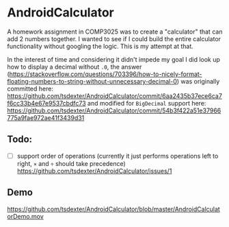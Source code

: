 # AndroidCalculator

A homework assignment in COMP3025 was to create a "calculator" that can add 2 numbers together. I wanted to see if I could build the entire calculator functionality without googling the logic. This is my attempt at that.

In the interest of time and considering it didn't impede my goal I did look up how to display a decimal without `.0`, the answer (https://stackoverflow.com/questions/703396/how-to-nicely-format-floating-numbers-to-string-without-unnecessary-decimal-0) was originally committed here: https://github.com/tsdexter/AndroidCalculator/commit/6aa2435b37ece6ca7f6cc33b4e67e9537cbdfc73 and modified for `BigDecimal` support here: https://github.com/tsdexter/AndroidCalculator/commit/54b3f422a51e37966775a9fae972ae41f3439d31

## Todo:
- [ ] support order of operations (currently it just performs operations left to right, `×` and `÷` should take precedence) https://github.com/tsdexter/AndroidCalculator/issues/1

## Demo
https://github.com/tsdexter/AndroidCalculator/blob/master/AndroidCalculatorDemo.mov 

